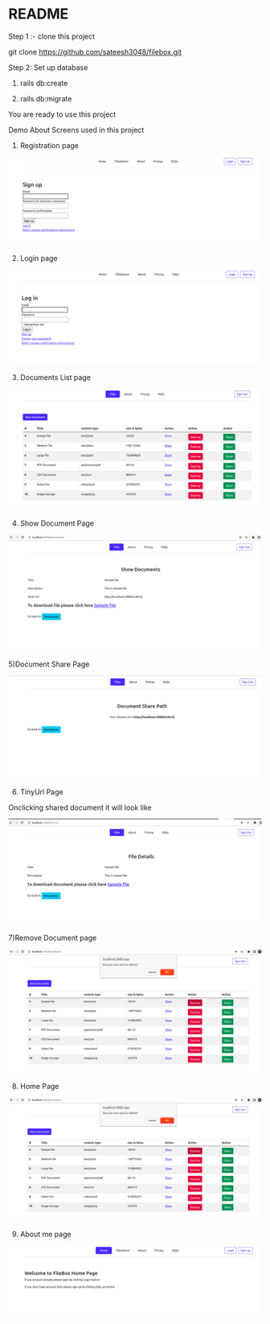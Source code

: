 # README

Step 1 :- clone this project

git clone https://github.com/sateesh3048/filebox.git

Step 2: Set up database

1) rails db:create

2) rails db:migrate

You are ready to use this project

Demo About Screens used in this project

1) Registration page 

![Alt text](/public/screenshots/sign_up_page.png?raw=true "registraion page")

2) Login page 

![Alt text](/public/screenshots/login_page.png?raw=true "login page")

3) Documents List page 

![Alt text](/public/screenshots/documents_list_page.png?raw=true "document list page")


4) Show Document Page

![Alt text](/public/screenshots/document_show_page.png?raw=true "show document page")

5)Document Share Page

![Alt text](/public/screenshots/document_share_page.png?raw=true "document share page")

6) TinyUrl Page

Onclicking shared document it will look like

![Alt text](/public/screenshots/shared_document_page.png?raw=true "shared document page")

7)Remove Document  page


![Alt text](/public/screenshots/document_remove_page.png?raw=true "remove document page")

8) Home Page


![Alt text](/public/screenshots/document_remove_page.png?raw=true "home page")

9) About me page


![Alt text](/public/screenshots/home_page.png.png?raw=true "about me page")